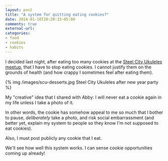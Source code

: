 ```yaml
---
layout: post
title: "A system for quitting eating cookies?"
date: 2014-01-16T20:29:33-05:00
comments: true
external-url: 
categories:
- food
- cookies
- habits
---
```

I decided last night, after eating too many cookies at the [Steel City Ukuleles meetup](http://www.meetup.com/Steel-City-Ukuleles/events/154668232/), that I have to stop eating cookies. I cannot justify them on the grounds of health (and how crappy I sometimes feel after eating them).

{% img /images/scu-desserts.jpg Steel City Ukuleles after new year party %}

My "creative" idea that I shared with Abby: I will never eat a cookie again in my life unless I take a photo of it.

In other words, the cookie has somehow appeal to me so much that I bother to pause, *deliberately* take a photo, and risk social embarrassment (and better yet, explain my system to people so they know I'm not supposed to eat cookies).

Also, I must post publicly any cookie that I eat.

We'll see how well this system works. I can sense cookie opportunities coming up already!
